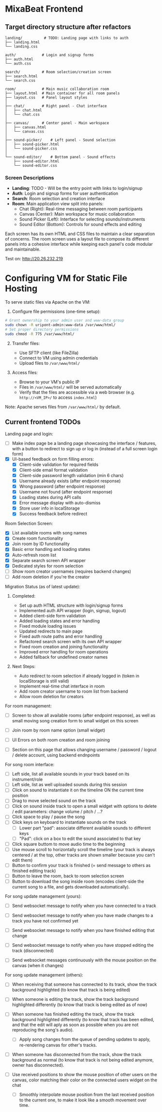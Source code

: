 # MixaBeat Frontend

## Target directory structure after refactors

```
landing/          # TODO: Landing page with links to auth
├── landing.html
└── landing.css

auth/            # Login and signup forms
├── auth.html
└── auth.css

search/          # Room selection/creation screen
├── search.html
└── search.css

room/            # Main music collaboration room
├── layout.html  # Main container for all room panels
├── layout.css   # Panel layout styles
│
├── chat/        # Right panel - Chat interface
│   ├── chat.html
│   └── chat.css
│
├── canvas/      # Center panel - Main workspace
│   ├── canvas.html
│   └── canvas.css
│
├── sound-picker/    # Left panel - Sound selection
│   ├── sound-picker.html
│   └── sound-picker.css
│
└── sound-editor/    # Bottom panel - Sound effects
    ├── sound-editor.html
    └── sound-editor.css
```

### Screen Descriptions

- **Landing**: TODO - Will be the entry point with links to login/signup
- **Auth**: Login and signup forms for user authentication
- **Search**: Room selection and creation interface
- **Room**: Main application view split into panels:
  - Chat (Right): Real-time messaging between room participants
  - Canvas (Center): Main workspace for music collaboration
  - Sound Picker (Left): Interface for selecting sounds/instruments
  - Sound Editor (Bottom): Controls for sound effects and editing

Each screen has its own HTML and CSS files to maintain a clear separation of concerns. The room screen uses a layout file to compose its different panels into a cohesive interface while keeping each panel's code modular and maintainable.

Test on: http://20.26.232.219

# Configuring VM for Static File Hosting

To serve static files via Apache on the VM:

1. Configure file permissions (one-time setup):
```bash
# Grant ownership to your admin user and www-data group
sudo chown -R uripont-admin:www-data /var/www/html/
# Set proper directory permissions
sudo chmod -R 775 /var/www/html/
```

2. Transfer files:
    - Use SFTP client (like FileZilla)
    - Connect to VM using admin credentials
    - Upload files to `/var/www/html/`

3. Access files:
    - Browse to your VM's public IP
    - Files in `/var/www/html/` will be served automatically
    - Verify that the files are accessible via a web browser (e.g. `http://<VM_IP>/` to access `index.html`)

Note: Apache serves files from `/var/www/html/` by default.

## Current frontend TODOs

Landing page and login:
- [ ] Make index page be a landing page showcasing the interface / features, with a button to redirect to sign up or log in (instead of a full screen login form)
- [x] UI-based feedback on form filling errors:
    - [x] Client-side validation for required fields
    - [x] Client-side email format validation
    - [x] Client-side password length validation (min 6 chars)
    - [x] Username already exists (after endpoint response)
    - [x] Wrong password (after endpoint response)
    - [x] Username not found (after endpoint response)
    - [x] Loading states during API calls
    - [x] Error message display with auto-dismiss
    - [x] Store user info in localStorage
    - [x] Success feedback before redirect

Room Selection Screen:
- [x] List available rooms with song names
- [x] Create room functionality
- [x] Join room by ID functionality
- [x] Basic error handling and loading states
- [x] Auto-refresh room list
- [x] Separate search screen API wrapper
- [x] Dedicated styles for room selection
- [ ] Show room creator usernames (requires backend changes)
- [ ] Add room deletion if you're the creator

Migration Status (as of latest update):
1. Completed:
   - Set up auth HTML structure with login/signup forms
   - Implemented auth API wrapper (login, signup, logout)
   - Added client-side form validation
   - Added loading states and error handling
   - Fixed module loading issues
   - Updated redirects to main page
   - Fixed auth route paths and error handling
   - Refactored search screen with its own API wrapper
   - Fixed room creation and joining functionality
   - Improved error handling for room operations
   - Added fallback for undefined creator names

2. Next Steps:
   - Auto redirect to room selection if already logged in (token in localStorage is still valid)
   - Implement real-time chat interface in room
   - Add room creator username to room list from backend
   - Allow room deletion for creators

For room management:
- [ ] Screen to show all available rooms (after endpoint response), as well as small moving song creation form to small widget on this screen
- [ ] Join room by room name option (small widget)
- [ ] UI Errors on both room creation and room joining
- [ ] Section on this page that allows changing username / password / logout / delete account, using backend endnpoints


For song room interface:
- [ ] Left side, list all available sounds in your track based on its instrument/role
- [ ] Left side, list as well uploaded sounds during this session
- [ ] Click on sound to instantiate it on the timeline ON the current time position
- [ ] Drag to move selected sound on the track
- [ ] Click on sound inside track to open a small widget with options to delete / edit parameters: change volume / pitch / ...?
- [ ] Click space to play / pause the song
- [ ] Click keys on keyboard to instantiate sounds on the track
    - [ ] Lower part "pad": associate different available sounds to different keys
    - [ ] "Pad": click on a box to edit the sound associated to that key
- [ ] Click square buttom to move audio time to the beginning
- [ ] Use mouse scroll to horizontally scroll the timeline (your track is always centered / at the top, other tracks are shown smaller because you can't edit them)
- [ ] Button to confirm your track is finished (= send message to others as finished editing track)
- [ ] Button to leave the room, back to room selection screen
- [ ] Button to download the song inside room (encodes client-side the current song to a file, and gets downloaded automatically). 

For song update management (yours):
- [ ] Send websocket message to notify when you have connected to a track
- [ ] Send websocket message to notify when you have made changes to a track you have not confirmed yet
- [ ] Send websocket message to notify when you have finished editing that change
- [ ] Send websocket message to notify when you have stopped editing the track (disconnected)

- [ ] Send websocket messages continuously with the mouse position on the canvas (when it changes)


For song update management (others):
- [ ] When receiving that someone has connected to its track, show the track background highlighted (to know that track is being edited)
- [ ] When someone is editing the track, show the track background highlighted differently (to know that track is being edited as of now)
- [ ] When someone has finished editing the track, show the track background highlighted differently (to know that track has been edited, and that the edit will aply as soon as possible when you are not reproducing the song's audio).
    - [ ] Apply song changes from the queue of pending updates to apply, re-rendering canvas for other's tracks.
- [ ] When someone has disconnected from the track, show the track background as normal (to know that track is not being edited anymore, owner has disconnected).

- [ ] Use received positions to show the mouse position of other users on the canvas, color matching their color on the connected users widget on the chat
    - [ ] Smoothly interpolate mouse position from the last received position to the current one, to make it look like a smooth movement over time.
